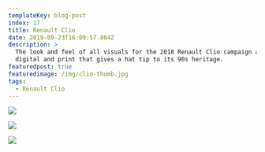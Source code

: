 ```yaml
---
templateKey: blog-post
index: 17
title: Renault Clio
date: 2019-09-23T16:09:57.804Z
description: >
  The look and feel of all visuals for the 2018 Renault Clio campaign across
  digital and print that gives a hat tip to its 90s heritage.
featuredpost: true
featuredimage: /img/clio-thumb.jpg
tags:
  - Renault Clio
---
```

![](/img/large_1340_c.jpg)

![](/img/renault-edit-4_1340_c.jpg)

![](/img/throwback-laptop.jpg)
